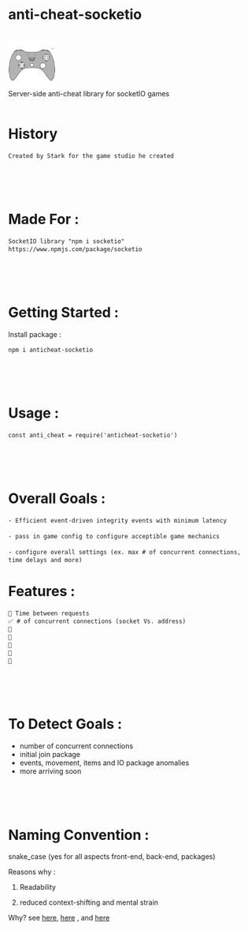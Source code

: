 # anti-cheat-socketio

<br/>

<div>
<img src="Controller_front_view.png" style="width:10vw">
</div>
 Server-side anti-cheat library for socketIO games


<br/>
<br/>

# History
    Created by Stark for the game studio he created

<br/>
<br/>
<br/>

# Made For  : 
    SocketIO library "npm i socketio"
    https://www.npmjs.com/package/socketio

<br/>
<br/>
<br/>

# Getting Started : 

 Install package : 

    npm i anticheat-socketio

<br/>
<br/>
<br/>

# Usage : 

    const anti_cheat = require('anticheat-socketio')



<br/>
<br/>
<br/>


# Overall Goals : 

    - Efficient event-driven integrity events with minimum latency
    
    - pass in game config to configure acceptible game mechanics

    - configure overall settings (ex. max # of concurrent connections, time delays and more)

# Features :
    🔳 Time between requests
    ✅ # of concurrent connections (socket Vs. address)
    🔳
    🔳
    🔳
    🔳
    🔳

<br/>
<br/>
<br/>

# To Detect Goals : 
 - number of concurrent connections
 - initial join package
 - events, movement, items and IO package anomalies
 - more arriving soon

<br/>
<br/>
<br/>

# Naming Convention : 
snake_case (yes for all aspects front-end, back-end, packages)

Reasons why : 

1) Readability

2) reduced context-shifting and mental strain


Why? see <a href="https://stackoverflow.com/questions/21503430/snake-case-or-camelcase-in-node-jshttps://www.cs.kent.edu/~jmaletic/papers/ICPC2010-CamelCaseUnderScoreClouds.pdf">here</a>, <a href="https://stackoverflow.com/questions/33094418/why-use-camel-case-for-js-and-snake-case-for-your-db">here</a> , and <a href="https://www.cs.kent.edu/~jmaletic/papers/ICPC2010-CamelCaseUnderScoreClouds.pdf">here</a>



